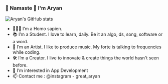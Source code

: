 ### 👋 Namaste 🙏 I'm Aryan

![Aryan's GitHub stats](https://github-readme-stats.vercel.app/api?username=great-aryan&theme=dark&show_icons=true)

- 🙎🏽‍♂️ I’m a Homo sapien.
- 📚 I’m a Student. I love to learn, daily. Be it an algo, ds, song, software or a word.
- 🎨 I’m an Artist. I like to produce music. My forte is talking to frequencies while coding.
- 🛠  I’m a Creator. I live to innovate & create things the world hasn't seen before.
- 👀 I’m interested in App Development
- 📫 Contact me : @instagram - great_aryan


<!---
great-aryan/great-aryan is a ✨ special ✨ repository because its `README.md` (this file) appears on your GitHub profile.
You can click the Preview link to take a look at your changes.
--->
